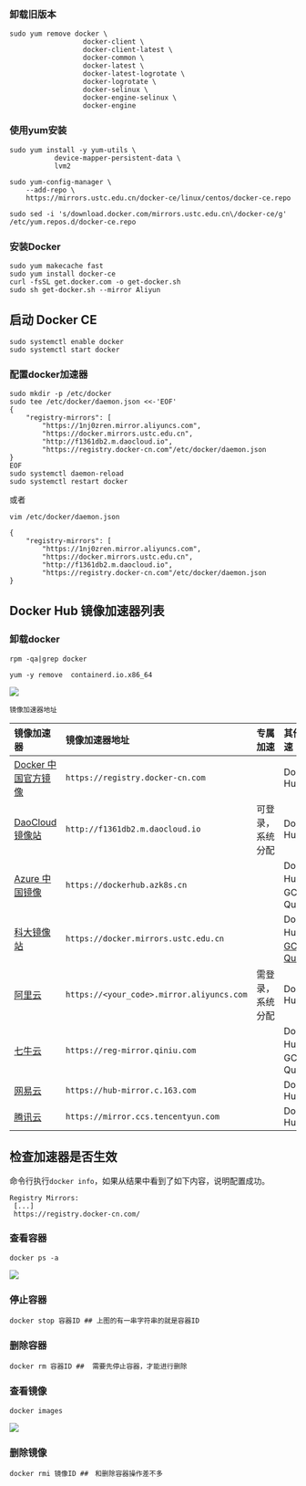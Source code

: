 ### 卸载旧版本

```
sudo yum remove docker \
                  docker-client \
                  docker-client-latest \
                  docker-common \
                  docker-latest \
                  docker-latest-logrotate \
                  docker-logrotate \
                  docker-selinux \
                  docker-engine-selinux \
                  docker-engine
```

### 使用yum安装

```
sudo yum install -y yum-utils \
           device-mapper-persistent-data \
           lvm2

sudo yum-config-manager \
    --add-repo \
    https://mirrors.ustc.edu.cn/docker-ce/linux/centos/docker-ce.repo

sudo sed -i 's/download.docker.com/mirrors.ustc.edu.cn\/docker-ce/g' /etc/yum.repos.d/docker-ce.repo
```

### 安装Docker

```
sudo yum makecache fast
sudo yum install docker-ce
curl -fsSL get.docker.com -o get-docker.sh
sudo sh get-docker.sh --mirror Aliyun
```

## 启动 Docker CE

```
sudo systemctl enable docker
sudo systemctl start docker
```

### 配置docker加速器

```
sudo mkdir -p /etc/docker
sudo tee /etc/docker/daemon.json <<-'EOF'
{
    "registry-mirrors": [
        "https://1nj0zren.mirror.aliyuncs.com",
        "https://docker.mirrors.ustc.edu.cn",
        "http://f1361db2.m.daocloud.io",
        "https://registry.docker-cn.com"/etc/docker/daemon.json
}
EOF
sudo systemctl daemon-reload
sudo systemctl restart docker
```

或者

```
vim /etc/docker/daemon.json

{
    "registry-mirrors": [
        "https://1nj0zren.mirror.aliyuncs.com",
        "https://docker.mirrors.ustc.edu.cn",
        "http://f1361db2.m.daocloud.io",
        "https://registry.docker-cn.com"/etc/docker/daemon.json
}
```

## Docker Hub 镜像加速器列表

### 卸载docker

```
rpm -qa|grep docker

yum -y remove  containerd.io.x86_64
```

![](https://cdn.jsdelivr.net/gh/TheFoxFairy/notebook-picgo@master/img/20200816022833.png)

```
镜像加速器地址
```

| 镜像加速器 | 镜像加速器地址 | 专属加速 | 其他加速 |
| :--- | :--- | :--- | :--- |
| [Docker 中国官方镜像](https://docker-cn.com/registry-mirror) | `https://registry.docker-cn.com` |  | Docker Hub |
| [DaoCloud 镜像站](https://daocloud.io/mirror) | `http://f1361db2.m.daocloud.io` | 可登录，系统分配 | Docker Hub |
| [Azure 中国镜像](https://github.com/Azure/container-service-for-azure-china/blob/master/aks/README.md#22-container-registry-proxy) | `https://dockerhub.azk8s.cn` |  | Docker Hub、GCR、Quay |
| [科大镜像站](https://mirrors.ustc.edu.cn/help/dockerhub.html) | `https://docker.mirrors.ustc.edu.cn` |  | Docker Hub、[GCR](https://github.com/ustclug/mirrorrequest/issues/91)、[Quay](https://github.com/ustclug/mirrorrequest/issues/135) |
| [阿里云](https://cr.console.aliyun.com) | `https://<your_code>.mirror.aliyuncs.com` | 需登录，系统分配 | Docker Hub |
| [七牛云](https://kirk-enterprise.github.io/hub-docs/#/user-guide/mirror) | `https://reg-mirror.qiniu.com` |  | Docker Hub、GCR、Quay |
| [网易云](https://c.163yun.com/hub) | `https://hub-mirror.c.163.com` |  | Docker Hub |
| [腾讯云](https://cloud.tencent.com/document/product/457/9113) | `https://mirror.ccs.tencentyun.com` |  | Docker Hub |

## 检查加速器是否生效

命令行执行`docker info`，如果从结果中看到了如下内容，说明配置成功。

```
Registry Mirrors:
 [...]
 https://registry.docker-cn.com/
```

### 查看容器

```
docker ps -a
```

![](https://cdn.jsdelivr.net/gh/TheFoxFairy/notebook-picgo@master/img/20200816022834.png)

### 停止容器

```
docker stop 容器ID ## 上图的有一串字符串的就是容器ID
```

### 删除容器

```
docker rm 容器ID ##  需要先停止容器，才能进行删除
```

### 查看镜像

```
docker images
```

![](https://cdn.jsdelivr.net/gh/TheFoxFairy/notebook-picgo@master/img/20200816022835.png)

### 删除镜像

```
docker rmi 镜像ID ##　和删除容器操作差不多
```



